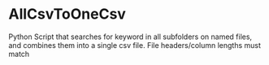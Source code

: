 # AllCsvToOneCsv

Python Script that searches for keyword in all subfolders on named files, and combines them into a single csv file. File headers/column lengths must match
